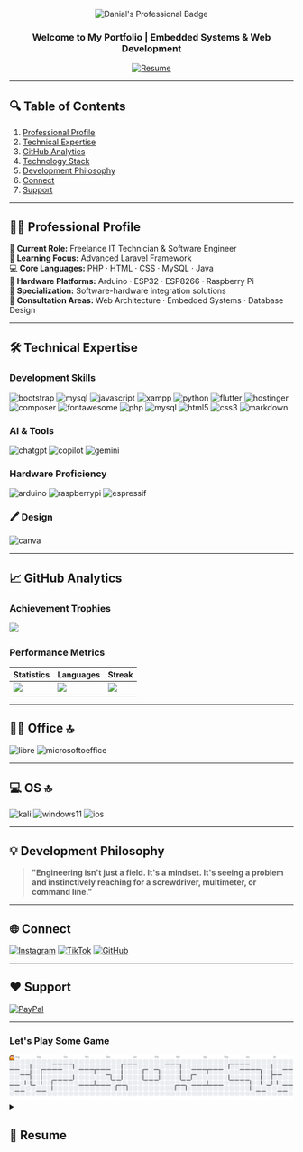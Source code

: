 <!-- Professional Header with Badge Identity -->
<p align="center">
  <img src="https://img.shields.io/badge/Danial-IT_Technician_&_Software_Engineer-8E75B2?style=for-the-badge&logo=starship&logoColor=white&labelColor=2F3134" alt="Danial's Professional Badge"/>
  <h3 align="center">Welcome to My Portfolio | Embedded Systems & Web Development</h3>
  
  <!-- Resume Button -->
  <p align="center">
    <a href="#resume-section">
      <img src="https://img.shields.io/badge/Resume-View_My_Resume-8E75B2?style=for-the-badge&logo=readme&logoColor=white&labelColor=2F3134" alt="Resume"/>
    </a>
  </p>
</p>

---

## 🔍 Table of Contents
1. [Professional Profile](#-professional-profile)  
2. [Technical Expertise](#-technical-expertise)  
3. [GitHub Analytics](#-github-analytics)  
4. [Technology Stack](#-technology-stack)  
5. [Development Philosophy](#-development-philosophy)  
6. [Connect](#-connect)  
7. [Support](#-support)  

---

## 👨‍💻 Professional Profile
🔭 <strong>Current Role:</strong> Freelance IT Technician & Software Engineer<br/>
🌱 <strong>Learning Focus:</strong> Advanced Laravel Framework<br/>
💻 <strong>Core Languages:</strong> PHP · HTML · CSS · MySQL · Java<br/>
🔧 <strong>Hardware Platforms:</strong> Arduino · ESP32 · ESP8266 · Raspberry Pi<br/>
🚀 <strong>Specialization:</strong> Software-hardware integration solutions<br/>
💬 <strong>Consultation Areas:</strong> Web Architecture · Embedded Systems · Database Design<br/>

---

## 🛠 Technical Expertise
### Development Skills
![bootstrap](https://github.com/user-attachments/assets/124202e4-aa8c-4bcd-a057-e2b7c7def733)
![mysql](https://github.com/user-attachments/assets/a55e5696-42ad-4837-9bbe-ed9fdb5e8b21)
![javascript](https://github.com/user-attachments/assets/15e767d6-31d8-41e3-9b3c-d3ce4a55a839)
![xampp](https://github.com/user-attachments/assets/c4ea4cc9-8c4e-4595-9514-0aaaa4df7d8d)
![python](https://github.com/user-attachments/assets/f16f3557-316a-47f6-979a-dc1fe21c26c1)
![flutter](https://github.com/user-attachments/assets/3fbc799e-abc2-4ecd-b13b-ad88d994de0b)
![hostinger](https://github.com/user-attachments/assets/e8756edb-3bdd-4de5-8ae4-2ff8f183093f)
![composer](https://github.com/user-attachments/assets/79501d2a-4a1c-4f22-b60a-b5ce78374cc9)
![fontawesome](https://github.com/user-attachments/assets/d71a0a6f-cd37-4753-9544-ae1486e6ab7f)
<img src="https://github.com/user-attachments/assets/f5cb86ab-b943-4c1e-9e49-0e91645739fd" alt="php" height="40"/>
<img src="https://github.com/user-attachments/assets/527192f0-7cae-4298-bcd9-fbe0d5969e34" alt="mysql" height="40"/>
<img src="https://github.com/user-attachments/assets/db145168-fd93-4f8f-8398-3bd39c1d42c1" alt="html5" height="40"/>
<img src="https://github.com/user-attachments/assets/5f863bd6-8507-411e-93a7-5dcb57be8fc8" alt="css3" height="40"/>
<img src="https://github.com/user-attachments/assets/33b6f154-da13-4293-a480-bfab05d00716" alt="markdown" height="40"/>


### AI & Tools
![chatgpt](https://github.com/user-attachments/assets/ce06faa2-bd80-4696-a648-b4d313bda929)
![copilot](https://github.com/user-attachments/assets/86e49dff-4e98-44c0-8ca8-a3be4862d265)
![gemini](https://github.com/user-attachments/assets/960918f6-8c12-4707-a6c9-ed3ab307bf83)


### Hardware Proficiency
![arduino](https://github.com/user-attachments/assets/e292e114-af10-4389-8193-89f35613244c)
![raspberrypi](https://github.com/user-attachments/assets/1ee42cbf-bb3d-4193-a599-4c0fae54371e)
![espressif](https://github.com/user-attachments/assets/95ee2011-03f0-4992-8201-8ad07c4a11f1)


### 🖍 Design
![canva](https://github.com/user-attachments/assets/3fc43866-bf3b-40db-83f5-9389feb3e3b3)


---

## 📈 GitHub Analytics
### Achievement Trophies
![](https://github-profile-trophy.vercel.app/?username=danial-blackhat&theme=radical&no-frame=true&margin-w=5&column=4)

### Performance Metrics
| Statistics | Languages | Streak |
|------------|-----------|--------|
| <img src="https://github-readme-stats.vercel.app/api?username=danial-blackhat&show_icons=true&theme=radical&hide_border=true" width="100%"> | <img src="https://github-readme-stats.vercel.app/api/top-langs?username=danial-blackhat&layout=compact&theme=radical&hide_border=true" width="100%"> | <img src="https://streak-stats.demolab.com?user=danial-blackhat&theme=radical&hide_border=true" width="100%"> |

---

## 👨‍💻 Office 🔝
![libre](https://github.com/user-attachments/assets/ff7ee04c-57ca-4fb6-b0c4-daea5435fa70)
![microsoftoeffice](https://github.com/user-attachments/assets/72532e69-e7c5-464c-8042-0a7d0397cbfb)


---

## 💻 OS 🔝
  ![kali](https://github.com/user-attachments/assets/893d74ac-7d6a-49eb-a96d-f77766e30669)
  ![windows11](https://github.com/user-attachments/assets/a7c491c6-1ba9-4b92-ad19-eda035309b82)
  ![ios](https://github.com/user-attachments/assets/eabf822a-3e71-475c-be57-760b1f13a50c)


---

## 💡 Development Philosophy
> **"Engineering isn't just a field. It's a mindset. It's seeing a problem and instinctively reaching for a screwdriver, multimeter, or command line."**

---

## 🌐 Connect

[![Instagram](https://img.shields.io/badge/Instagram-@danial.fx__-E4405F?logo=instagram&style=flat-square)](https://instagram.com/danial.fx__) 
[![TikTok](https://img.shields.io/badge/TikTok-@dnial__blackhat-000000?logo=tiktok&style=flat-square)](https://tiktok.com/@dnial_blackhat) 
[![GitHub](https://img.shields.io/badge/GitHub-danial--blackhat-181717?logo=github&style=flat-square)](https://github.com/danial-blackhat)

---

## ❤️ Support
[![PayPal](https://img.shields.io/badge/Support_My_Work-00457C?logo=paypal&style=for-the-badge)](https://paypal.me/MrMoneyHeist) 

---
### Let's Play Some Game

<picture>
  <source media="(prefers-color-scheme: dark)" srcset="https://raw.githubusercontent.com/danial-blackhat/danial-blackhat/output/pacman-contribution-graph-dark.svg">
  <source media="(prefers-color-scheme: light)" srcset="https://raw.githubusercontent.com/danial-blackhat/danial-blackhat/output/pacman-contribution-graph.svg">
  <img alt="pacman contribution graph" src="https://raw.githubusercontent.com/danial-blackhat/danial-blackhat/output/pacman-contribution-graph.svg">
</picture>

<!-- Resume Section -->
<details id="resume-section">
<summary><h2>📄 Resume</h2></summary>

# Education

- 📖 Malaysian Certificate of Skills in Computer System Operations
- 📆 7 Sept 2022 > 6 Sept 2023
- 📍 Intra International College, Selangor, Malaysia

---

- 📖 Malaysian Skills Diploma in Computer Systems Administration
- 📆 16 Oct 2023 > 15 Jan 2025
- 📍 Intra International College, Selangor, Malaysia

## Experience

- 👨‍💻 Internship
- 📆 30 Sept 2024 > 2 Jan 2025
- 📍 BHBK Group Sdn Bhd (Penang) 

---

- 👨‍💻 Freelancer in IT Technology & Software/Hardware Development
- 📆 May 2025 - Present  
    
 
</details>
